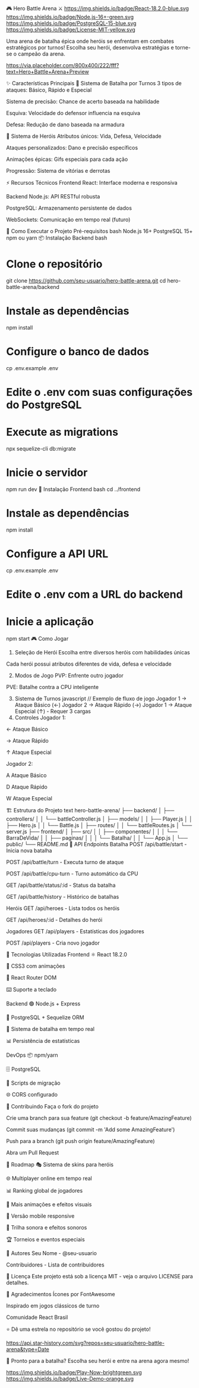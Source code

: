 🎮 Hero Battle Arena ⚔️
https://img.shields.io/badge/React-18.2.0-blue.svg
https://img.shields.io/badge/Node.js-16+-green.svg
https://img.shields.io/badge/PostgreSQL-15-blue.svg
https://img.shields.io/badge/License-MIT-yellow.svg

Uma arena de batalha épica onde heróis se enfrentam em combates estratégicos por turnos! Escolha seu herói, desenvolva estratégias e torne-se o campeão da arena.

https://via.placeholder.com/800x400/222/fff?text=Hero+Battle+Arena+Preview

✨ Características Principais
🎯 Sistema de Batalha por Turnos
3 tipos de ataques: Básico, Rápido e Especial

Sistema de precisão: Chance de acerto baseada na habilidade

Esquiva: Velocidade do defensor influencia na esquiva

Defesa: Redução de dano baseada na armadura

🦸 Sistema de Heróis
Atributos únicos: Vida, Defesa, Velocidade

Ataques personalizados: Dano e precisão específicos

Animações épicas: Gifs especiais para cada ação

Progressão: Sistema de vitórias e derrotas

⚡ Recursos Técnicos
Frontend React: Interface moderna e responsiva

Backend Node.js: API RESTful robusta

PostgreSQL: Armazenamento persistente de dados

WebSockets: Comunicação em tempo real (futuro)

🚀 Como Executar o Projeto
Pré-requisitos
bash
Node.js 16+ 
PostgreSQL 15+
npm ou yarn
📦 Instalação Backend
bash
# Clone o repositório
git clone https://github.com/seu-usuario/hero-battle-arena.git
cd hero-battle-arena/backend

# Instale as dependências
npm install

# Configure o banco de dados
cp .env.example .env
# Edite o .env com suas configurações do PostgreSQL

# Execute as migrations
npx sequelize-cli db:migrate

# Inicie o servidor
npm run dev
🎨 Instalação Frontend
bash
cd ../frontend

# Instale as dependências
npm install

# Configure a API URL
cp .env.example .env
# Edite o .env com a URL do backend

# Inicie a aplicação
npm start
🎮 Como Jogar
1. Seleção de Herói
Escolha entre diversos heróis com habilidades únicas

Cada herói possui atributos diferentes de vida, defesa e velocidade

2. Modos de Jogo
PVP: Enfrente outro jogador

PVE: Batalhe contra a CPU inteligente

3. Sistema de Turnos
javascript
// Exemplo de fluxo de jogo
Jogador 1 → Ataque Básico (←)
Jogador 2 → Ataque Rápido (→)
Jogador 1 → Ataque Especial (↑) - Requer 3 cargas
4. Controles
Jogador 1:

← Ataque Básico

→ Ataque Rápido

↑ Ataque Especial

Jogador 2:

A Ataque Básico

D Ataque Rápido

W Ataque Especial

🏗️ Estrutura do Projeto
text
hero-battle-arena/
├── backend/
│   ├── controllers/
│   │   └── battleController.js
│   ├── models/
│   │   ├── Player.js
│   │   ├── Hero.js
│   │   └── Battle.js
│   ├── routes/
│   │   └── battleRoutes.js
│   └── server.js
├── frontend/
│   ├── src/
│   │   ├── componentes/
│   │   │   └── BarraDeVida/
│   │   ├── paginas/
│   │   │   └── Batalha/
│   │   └── App.js
│   └── public/
└── README.md
🔧 API Endpoints
Batalha
POST /api/battle/start - Inicia nova batalha

POST /api/battle/turn - Executa turno de ataque

POST /api/battle/cpu-turn - Turno automático da CPU

GET /api/battle/status/:id - Status da batalha

GET /api/battle/history - Histórico de batalhas

Heróis
GET /api/heroes - Lista todos os heróis

GET /api/heroes/:id - Detalhes do herói

Jogadores
GET /api/players - Estatísticas dos jogadores

POST /api/players - Cria novo jogador

🎨 Tecnologias Utilizadas
Frontend
⚛️ React 18.2.0

🎨 CSS3 com animações

🎯 React Router DOM

⌨️ Suporte a teclado

Backend
🟢 Node.js + Express

🐘 PostgreSQL + Sequelize ORM

🔄 Sistema de batalha em tempo real

📊 Persistência de estatísticas

DevOps
📦 npm/yarn

🗄️ PostgreSQL

🔧 Scripts de migração

🌐 CORS configurado

🤝 Contribuindo
Faça o fork do projeto

Crie uma branch para sua feature (git checkout -b feature/AmazingFeature)

Commit suas mudanças (git commit -m 'Add some AmazingFeature')

Push para a branch (git push origin feature/AmazingFeature)

Abra um Pull Request

📝 Roadmap
🎭 Sistema de skins para heróis

🌐 Multiplayer online em tempo real

📊 Ranking global de jogadores

🎨 Mais animações e efeitos visuais

📱 Versão mobile responsive

🎵 Trilha sonora e efeitos sonoros

🏆 Torneios e eventos especiais

👥 Autores
Seu Nome - @seu-usuario

Contribuidores - Lista de contribuidores

📄 Licença
Este projeto está sob a licença MIT - veja o arquivo LICENSE para detalhes.

🙏 Agradecimentos
Ícones por FontAwesome

Inspirado em jogos clássicos de turno

Comunidade React Brasil

⭐️ Dê uma estrela no repositório se você gostou do projeto!

https://api.star-history.com/svg?repos=seu-usuario/hero-battle-arena&type=Date

🚀 Pronto para a batalha? Escolha seu herói e entre na arena agora mesmo!

https://img.shields.io/badge/Play-Now-brightgreen.svg https://img.shields.io/badge/Live-Demo-orange.svg
